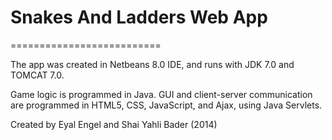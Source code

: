 # Snakes And Ladders Web App

==========================

The app was created in Netbeans 8.0 IDE, and runs with JDK 7.0 and TOMCAT 7.0.

Game logic is programmed in Java. GUI and client-server communication are programmed in HTML5, CSS, JavaScript, and Ajax, using Java Servlets.

Created by Eyal Engel and Shai Yahli Bader (2014)

